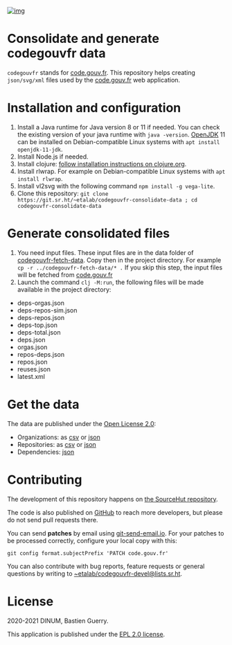 [![img](https://img.shields.io/badge/Licence-EPL-orange.svg?style=flat-square)](https://git.sr.ht/~etalab/codegouvfr-consolidate-data/blob/master/LICENSE)


# Consolidate and generate codegouvfr data

`codegouvfr` stands for [code.gouv.fr](https://code.gouv.fr).  This repository helps creating
`json/svg/xml` files used by the [code.gouv.fr](https://git.sr.ht/~etalab/code.gouv.fr) web application.

# Installation and configuration

1. Install a Java runtime for Java version 8 or 11 if needed. You can check the existing version of your java runtime with `java -version`. [OpenJDK](https://openjdk.java.net/install/) 11 can be installed on Debian-compatible Linux systems with `apt install openjdk-11-jdk`.
2. Install Node.js if needed.
3. Install clojure: [follow installation instructions on clojure.org](https://clojure.org/guides/getting_started).
4. Install rlwrap. For example on Debian-compatible Linux systems with `apt install rlwrap`.
5. Install vl2svg with the following command `npm install -g vega-lite`.
6. Clone this repository: `git clone https://git.sr.ht/~etalab/codegouvfr-consolidate-data ; cd codegouvfr-consolidate-data`

# Generate consolidated files

1. You need input files. These input files are in the data folder of [codegouvfr-fetch-data](https://git.sr.ht/~etalab/codegouvfr-fetch-data). Copy then in the project directory. For example `cp -r ../codegouvfr-fetch-data/* .` If you skip this step, the input files will be fetched from [code.gouv.fr](https://code.gouv.fr)
2. Launch the command `clj -M:run`, the following files will be made available in the project directory:

- deps-orgas.json
- deps-repos-sim.json
- deps-repos.json
- deps-top.json
- deps-total.json
- deps.json
- orgas.json
- repos-deps.json
- repos.json
- reuses.json
- latest.xml


# Get the data

The data are published under the [Open License 2.0](https://www.etalab.gouv.fr/licence-ouverte-open-licence):

-   Organizations: as [csv](https://code.gouv.fr/data/organizations/csv/all.csv) or [json](https://code.gouv.fr/data/organizations/json/all.json)
-   Repositories: as [csv](https://code.gouv.fr/data/repositories/csv/all.csv) or [json](https://code.gouv.fr/data/repositories/json/all.json)
-   Dependencies: [json](https://code.gouv.fr/data/deps.json)


# Contributing

The development of this repository happens on [the SourceHut
repository](https://git.sr.ht/~etalab/codegouvfr-consolidate-data).  

The code is also published on [GitHub](https://github.com/etalab/codegouvfr-data) to reach more developers, but
please do not send pull requests there.

You can send **patches** by email using [git-send-email.io](https://git-send-email.io/).  For your
patches to be processed correctly, configure your local copy with
this:

    git config format.subjectPrefix 'PATCH code.gouv.fr'

You can also contribute with bug reports, feature requests or general
questions by writing to [~etalab/codegouvfr-devel@lists.sr.ht](mailto:~etalab/codegouvfr-devel@lists.sr.ht).


# License

2020-2021 DINUM, Bastien Guerry.

This application is published under the [EPL 2.0 license](https://git.sr.ht/~etalab/codegouvfr-consolidate-data/blob/master/LICENSE).

